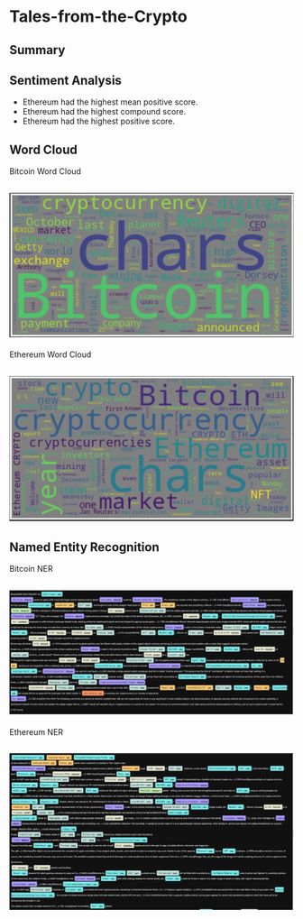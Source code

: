 # Tales-from-the-Crypto

## Summary


## Sentiment Analysis
-	Ethereum had the highest mean positive score.
-	Ethereum had the highest compound score.
-	Ethereum had the highest positive score.


## Word Cloud

Bitcoin Word Cloud
## ![Bitcoin Word Cloud]( https://github.com/juliannehiew/Tales-from-the-Crypto/blob/main/images/Bitcoin_Wordcloud.JPG)


Ethereum Word Cloud
## ![Ethereum Word Cloud]( https://github.com/juliannehiew/Tales-from-the-Crypto/blob/main/images/Ethereum_Wordcloud.JPG)



## Named Entity Recognition

Bitcoin NER
## ![Bitcoin NER](https://github.com/juliannehiew/Tales-from-the-Crypto/blob/main/images/Bitcoin%20NER.JPG)


Ethereum NER
## ![Ethereum NER](https://github.com/juliannehiew/Tales-from-the-Crypto/blob/main/images/Ethereum%20NER.JPG)
